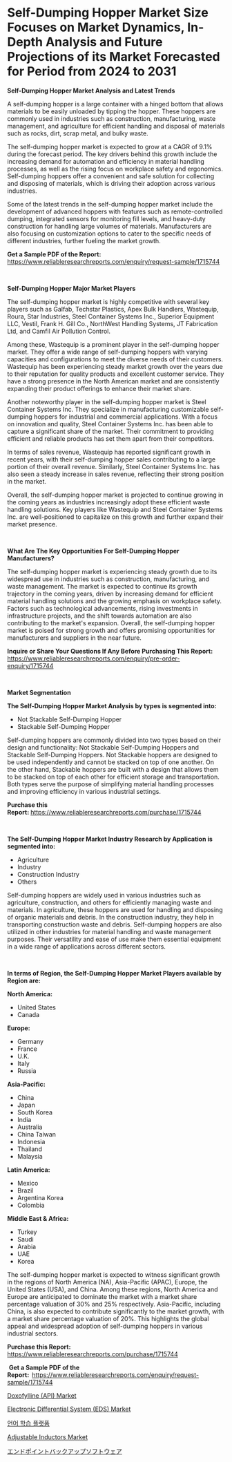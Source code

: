 <p><h1>Self-Dumping Hopper Market Size Focuses on Market Dynamics, In-Depth Analysis and Future Projections of its Market Forecasted for Period from 2024 to 2031</h1></p><p><strong>Self-Dumping Hopper Market Analysis and Latest Trends</strong></p>
<p><p>A self-dumping hopper is a large container with a hinged bottom that allows materials to be easily unloaded by tipping the hopper. These hoppers are commonly used in industries such as construction, manufacturing, waste management, and agriculture for efficient handling and disposal of materials such as rocks, dirt, scrap metal, and bulky waste.</p><p>The self-dumping hopper market is expected to grow at a CAGR of 9.1% during the forecast period. The key drivers behind this growth include the increasing demand for automation and efficiency in material handling processes, as well as the rising focus on workplace safety and ergonomics. Self-dumping hoppers offer a convenient and safe solution for collecting and disposing of materials, which is driving their adoption across various industries.</p><p>Some of the latest trends in the self-dumping hopper market include the development of advanced hoppers with features such as remote-controlled dumping, integrated sensors for monitoring fill levels, and heavy-duty construction for handling large volumes of materials. Manufacturers are also focusing on customization options to cater to the specific needs of different industries, further fueling the market growth.</p></p>
<p><strong>Get a Sample PDF of the Report:&nbsp;</strong> <a href="https://www.reliableresearchreports.com/enquiry/request-sample/1715744">https://www.reliableresearchreports.com/enquiry/request-sample/1715744</a></p>
<p>&nbsp;</p>
<p><strong>Self-Dumping Hopper Major Market Players</strong></p>
<p><p>The self-dumping hopper market is highly competitive with several key players such as Galfab, Techstar Plastics, Apex Bulk Handlers, Wastequip, Roura, Star Industries, Steel Container Systems Inc., Superior Equipment LLC, Vestil, Frank H. Gill Co., NorthWest Handling Systems, JT Fabrication Ltd, and Camfil Air Pollution Control.</p><p>Among these, Wastequip is a prominent player in the self-dumping hopper market. They offer a wide range of self-dumping hoppers with varying capacities and configurations to meet the diverse needs of their customers. Wastequip has been experiencing steady market growth over the years due to their reputation for quality products and excellent customer service. They have a strong presence in the North American market and are consistently expanding their product offerings to enhance their market share.</p><p>Another noteworthy player in the self-dumping hopper market is Steel Container Systems Inc. They specialize in manufacturing customizable self-dumping hoppers for industrial and commercial applications. With a focus on innovation and quality, Steel Container Systems Inc. has been able to capture a significant share of the market. Their commitment to providing efficient and reliable products has set them apart from their competitors.</p><p>In terms of sales revenue, Wastequip has reported significant growth in recent years, with their self-dumping hopper sales contributing to a large portion of their overall revenue. Similarly, Steel Container Systems Inc. has also seen a steady increase in sales revenue, reflecting their strong position in the market.</p><p>Overall, the self-dumping hopper market is projected to continue growing in the coming years as industries increasingly adopt these efficient waste handling solutions. Key players like Wastequip and Steel Container Systems Inc. are well-positioned to capitalize on this growth and further expand their market presence.</p></p>
<p>&nbsp;</p>
<p><strong>What Are The Key Opportunities For Self-Dumping Hopper Manufacturers?</strong></p>
<p><p>The self-dumping hopper market is experiencing steady growth due to its widespread use in industries such as construction, manufacturing, and waste management. The market is expected to continue its growth trajectory in the coming years, driven by increasing demand for efficient material handling solutions and the growing emphasis on workplace safety. Factors such as technological advancements, rising investments in infrastructure projects, and the shift towards automation are also contributing to the market's expansion. Overall, the self-dumping hopper market is poised for strong growth and offers promising opportunities for manufacturers and suppliers in the near future.</p></p>
<p><strong>Inquire or Share Your Questions If Any Before Purchasing This Report:</strong> <a href="https://www.reliableresearchreports.com/enquiry/pre-order-enquiry/1715744">https://www.reliableresearchreports.com/enquiry/pre-order-enquiry/1715744</a></p>
<p>&nbsp;</p>
<p><strong>Market Segmentation</strong></p>
<p><strong>The Self-Dumping Hopper Market Analysis by types is segmented into:</strong></p>
<p><ul><li>Not Stackable Self-Dumping Hopper</li><li>Stackable Self-Dumping Hopper</li></ul></p>
<p><p>Self-dumping hoppers are commonly divided into two types based on their design and functionality: Not Stackable Self-Dumping Hoppers and Stackable Self-Dumping Hoppers. Not Stackable hoppers are designed to be used independently and cannot be stacked on top of one another. On the other hand, Stackable hoppers are built with a design that allows them to be stacked on top of each other for efficient storage and transportation. Both types serve the purpose of simplifying material handling processes and improving efficiency in various industrial settings.</p></p>
<p><strong>Purchase this Report:&nbsp;</strong><a href="https://www.reliableresearchreports.com/purchase/1715744">https://www.reliableresearchreports.com/purchase/1715744</a></p>
<p>&nbsp;</p>
<p><strong>The Self-Dumping Hopper Market Industry Research by Application is segmented into:</strong></p>
<p><ul><li>Agriculture</li><li>Industry</li><li>Construction Industry</li><li>Others</li></ul></p>
<p><p>Self-dumping hoppers are widely used in various industries such as agriculture, construction, and others for efficiently managing waste and materials. In agriculture, these hoppers are used for handling and disposing of organic materials and debris. In the construction industry, they help in transporting construction waste and debris. Self-dumping hoppers are also utilized in other industries for material handling and waste management purposes. Their versatility and ease of use make them essential equipment in a wide range of applications across different sectors.</p></p>
<p>&nbsp;</p>
<p><strong>In terms of Region, the Self-Dumping Hopper Market Players available by Region are:</strong></p>
<p>
    <p> <strong> North America: </strong>
        <ul>
            <li>United States</li>
            <li>Canada</li>
        </ul>
        </p> 
    <p> <strong> Europe: </strong>
        <ul>
            <li>Germany</li>
            <li>France</li>
            <li>U.K.</li>
            <li>Italy</li>
            <li>Russia</li>
        </ul>
        </p> 
    <p> <strong> Asia-Pacific: </strong>
        <ul>
            <li>China</li>
            <li>Japan</li>
            <li>South Korea</li>
            <li>India</li>
            <li>Australia</li>
            <li>China Taiwan</li>
            <li>Indonesia</li>
            <li>Thailand</li>
            <li>Malaysia</li>
        </ul>
        </p> 
    <p> <strong> Latin America: </strong>
        <ul>
            <li>Mexico</li>
            <li>Brazil</li>
            <li>Argentina Korea</li>
            <li>Colombia</li>
        </ul>
        </p> 
    <p> <strong> Middle East & Africa: </strong>
        <ul>
            <li>Turkey</li>
            <li>Saudi</li>
            <li>Arabia</li>
            <li>UAE</li>
            <li>Korea</li>
        </ul>
    </p>
    </p>
<p><p>The self-dumping hopper market is expected to witness significant growth in the regions of North America (NA), Asia-Pacific (APAC), Europe, the United States (USA), and China. Among these regions, North America and Europe are anticipated to dominate the market with a market share percentage valuation of 30% and 25% respectively. Asia-Pacific, including China, is also expected to contribute significantly to the market growth, with a market share percentage valuation of 20%. This highlights the global appeal and widespread adoption of self-dumping hoppers in various industrial sectors.</p></p>
<p><strong>Purchase this Report: </strong><a href="https://www.reliableresearchreports.com/purchase/1715744">https://www.reliableresearchreports.com/purchase/1715744</a></p>
<p>&nbsp;<strong>Get a Sample PDF of the Report:&nbsp;&nbsp;</strong><a href="https://www.reliableresearchreports.com/enquiry/request-sample/1715744">https://www.reliableresearchreports.com/enquiry/request-sample/1715744</a></p>
<p><strong></strong></p>
<p><p><a href="https://github.com/beatblasta/Market-Research-Report-List-2/blob/main/doxofylline-api-market.md">Doxofylline (API) Market</a></p><p><a href="https://github.com/shotows/Market-Research-Report-List-1/blob/main/electronic-differential-system-eds-market.md">Electronic Differential System (EDS) Market</a></p><p><a href="https://medium.com/@frankpeters35/%EC%96%B8%EC%96%B4-%ED%95%99%EC%8A%B5-%ED%94%8C%EB%9E%AB%ED%8F%BC-%EC%8B%9C%EC%9E%A5-%EC%A0%90%EC%9C%A0%EC%9C%A8-%EB%B3%80%ED%99%94-%EB%B0%8F-%EC%8B%9C%EC%9E%A5-%EC%84%B1%EC%9E%A5-%EB%8F%99%ED%96%A5-2024%EB%85%84-2031%EB%85%84-44744af621c7">언어 학습 플랫폼</a></p><p><a href="https://view.publitas.com/reportprime-1/adjustable-inductors-market-with-the-goal-of-estimating-the-market-size-and-future-growth-potential-of-various-market-segments-based-on-component-applications-end-user-and-region/">Adjustable Inductors Market</a></p><p><a href="https://medium.com/@minnieebert2827/%E3%82%A8%E3%83%B3%E3%83%89%E3%83%9D%E3%82%A4%E3%83%B3%E3%83%88%E3%83%90%E3%83%83%E3%82%AF%E3%82%A2%E3%83%83%E3%83%97%E3%82%BD%E3%83%95%E3%83%88%E3%82%A6%E3%82%A7%E3%82%A2%E5%B8%82%E5%A0%B4%E3%81%AE%E5%B1%95%E6%9C%9B-%E6%A5%AD%E7%95%8C%E6%A6%82%E8%A6%81%E3%81%A8%E4%BA%88%E6%B8%AC-2024%E5%B9%B4%E3%81%8B%E3%82%892031%E5%B9%B4-3f233c1b4fbe">エンドポイントバックアップソフトウェア</a></p></p>